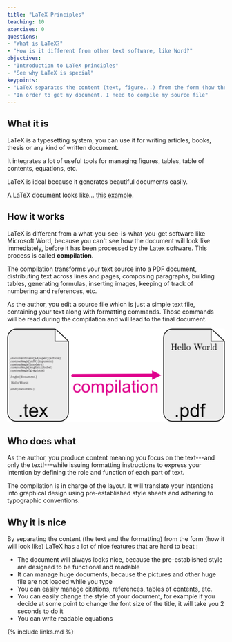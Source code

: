 ```yaml
---
title: "LaTeX Principles"
teaching: 10
exercises: 0
questions:
- "What is LaTeX?"
- "How is it different from other text software, like Word?"
objectives:
- "Introduction to LaTeX principles"
- "See why LaTeX is special"
keypoints:
- "LaTeX separates the content (text, figure...) from the form (how the document will look like)"
- "In order to get my document, I need to compile my source file"
---
```


## What it is

LaTeX is a typesetting system, you can use it for writing articles, books, thesis or any kind of written document.

It integrates a lot of useful tools for managing figures, tables, table of contents, equations, etc.

LaTeX is ideal because it generates beautiful documents easily.

A LaTeX document looks like... [this example](https://github.com/epfllibrary/latex-course/blob/master/files/latexprinciples.pdf). 

## How it works

LaTeX is different from a what-you-see-is-what-you-get software like Microsoft Word, because you can't see how the document will look like immediately, before it has been processed by the Latex software. This process is called **compilation**.

The compilation transforms your text source into a PDF document, distributing text across lines and pages, composing paragraphs, building tables, generating formulas, inserting images, keeping of track of numbering and references, etc.

As the author, you edit a source file which is just a simple text file, containing your text along with formatting commands. Those commands will be read during the compilation and will lead to the final document.

![compilation principle](../fig/compilation.png)

## Who does what

As the author, you produce content meaning you focus on the text---and only the text!---while issuing formatting instructions to express your intention by defining the role and function of each part of text.

The compilation is in charge of the layout. It will translate your intentions into graphical design using pre-established style sheets and adhering to typographic conventions.

## Why it is nice
By separating the content (the text and the formatting) from the form (how it will look like) LaTeX has a lot of nice features that are hard to beat :

* The document will always looks nice, because the pre-established style are designed to be functional and readable
* It can manage huge documents, because the pictures and other huge file are not loaded while you type
* You can easily manage citations, references, tables of contents, etc.
* You can easily change the style of your document, for example if you decide at some point to change the font size of the title, it will take you 2 seconds to do it
* You can write readable equations

{% include links.md %}
